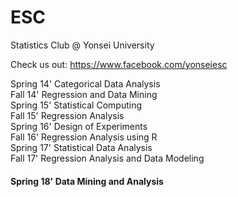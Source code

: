 # ESC
Statistics Club @ Yonsei University

Check us out: https://www.facebook.com/yonseiesc

Spring 14'  Categorical Data Analysis  
Fall 14'    Regression and Data Mining  
Spring 15'  Statistical Computing  
Fall 15'    Regression Analysis  
Spring 16'  Design of Experiments  
Fall 16'    Regression Analysis using R  
Spring 17'  Statistical Data Analysis  
Fall 17'    Regression Analysis and Data Modeling
#### Spring 18'  Data Mining and Analysis  

